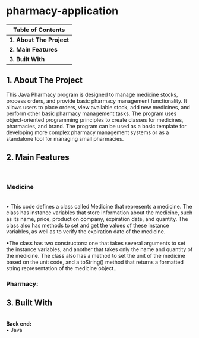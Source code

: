 # pharmacy-application
<table>
        <thead>
            <tr>
                <th><strong>Table of Contents</strong></th>
            </tr>
        </thead>
        <tbody>
            <tr>
                <td><strong>1. About The Project</strong</td>
            </tr>
            <tr>
                <td><strong>2. Main Features</strong></td>
            </tr>
            <tr>
                <td><strong>3. Built With</strong></td>
            </tr>
     </tbody>
    </table>
    
<h2 id="about-the-project">1. About The Project</h2>
This Java Pharmacy program is designed to manage medicine stocks, process orders, and provide basic pharmacy management functionality. 
It allows users to place orders, view available stock, add new medicines, and perform other basic pharmacy management tasks. 
The program uses object-oriented programming principles to create classes for medicines, pharmacies, and brand. 
The program can be used as a basic template for developing more complex pharmacy management systems or as a standalone tool for managing small pharmacies.

<h2 id="main-features">2. Main Features</h2>
</br>
<h3>Medicine</h3>
</br>
• This code defines a class called Medicine that represents a medicine. The class has instance variables that store information about the medicine, such as its name, price, production company, expiration date, and quantity. The class also has methods to set and get the values of these instance variables, as well as to verify the expiration date of the medicine.

•The class has two constructors: one that takes several arguments to set the instance variables, and another that takes only the name and quantity of the medicine. The class also has a method to set the unit of the medicine based on the unit code, and a toString() method that returns a formatted string representation of the medicine object..</br>

<h3>Pharmacy:</h3>


<h2 id="built-with">3. Built With</h2>
</br>
<b>Back end:</b>
</br>
•	Java
